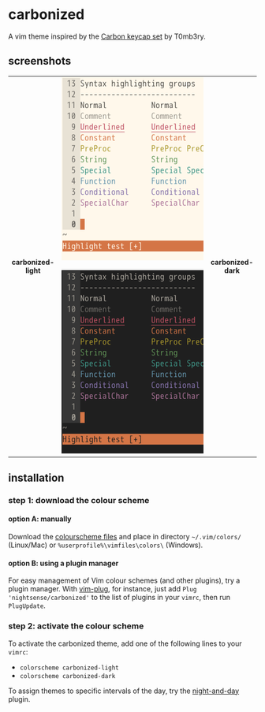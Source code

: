 # carbonized

A vim theme inspired by the [Carbon keycap set](https://geekhack.org/index.php?topic=79693.0) by T0mb3ry.

## screenshots

<table>
<tr></tr><tr><td align="center"><strong>carbonized-<br>light</strong></td>
<td align="center"><img src="img/screenshot-carbonized-light.png" alt="screenshot of the carbonized-light vim theme" width="288"> <img src="img/screenshot-carbonized-dark.png" alt="screenshot of the carbonized-dark vim theme" width="288"></td>
<td align="center"><strong>carbonized-<br>dark</strong></td></tr>
</table>

## installation

### step 1: download the colour scheme

#### option A: manually

Download the [colourscheme files](https://github.com/nightsense/carbonized/tree/master/colors) and place in directory `~/.vim/colors/` (Linux/Mac) or `%userprofile%\vimfiles\colors\` (Windows).

#### option B: using a plugin manager

For easy management of Vim colour schemes (and other plugins), try a plugin manager. With [vim-plug](https://github.com/junegunn/vim-plug), for instance, just add `Plug 'nightsense/carbonized'` to the list of plugins in your `vimrc`, then run `PlugUpdate`.

### step 2: activate the colour scheme

To activate the carbonized theme, add one of the following lines to your `vimrc`:

- `colorscheme carbonized-light`
- `colorscheme carbonized-dark`

To assign themes to specific intervals of the day, try the [night-and-day](https://github.com/nightsense/night-and-day) plugin.
